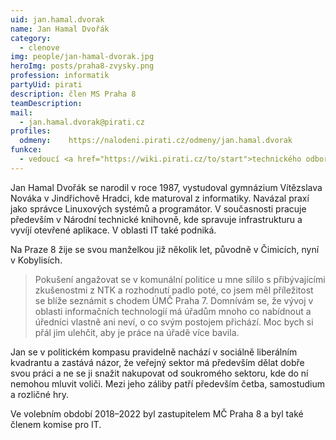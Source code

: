 ```yaml
---
uid: jan.hamal.dvorak
name: Jan Hamal Dvořák
category:
  - clenove
img: people/jan-hamal-dvorak.jpg
heroImg: posts/praha8-zvysky.png
profession: informatik
partyUid: pirati
description: člen MS Praha 8
teamDescription:
mail:
  - jan.hamal.dvorak@pirati.cz
profiles:
  odmeny:    https://nalodeni.pirati.cz/odmeny/jan.hamal.dvorak
funkce:
  - vedoucí <a href="https://wiki.pirati.cz/to/start">technického odboru Pirátů</a>
---
```


Jan Hamal Dvořák se narodil v roce 1987, vystudoval gymnázium Vítězslava Nováka v Jindřichově Hradci, kde maturoval z informatiky. Navázal praxí jako správce Linuxových systémů a programátor. V současnosti pracuje především v Národní technické knihovně, kde spravuje infrastrukturu a vyvíjí otevřené aplikace. V oblasti IT také podniká.

Na Praze 8 žije se svou manželkou již několik let, původně v Čimicích, nyní v Kobylisích.

> Pokušení angažovat se v komunální politice u mne sílilo s přibývajícími zkušenostmi z NTK a rozhodnutí padlo poté, co jsem měl příležitost se blíže seznámit s chodem ÚMČ Praha 7. Domnívám se, že vývoj v oblasti informačních technologií má úřadům mnoho co nabídnout a úředníci vlastně ani neví, o co svým postojem přichází. Moc bych si přál jim ulehčit, aby je práce na úřadě více bavila.

Jan se v politickém kompasu pravidelně nachází v sociálně liberálním kvadrantu a zastává názor, že veřejný sektor má především dělat dobře svou práci a ne se ji snažit nakupovat od soukromého sektoru, kde do ní nemohou mluvit voliči. Mezi jeho záliby patří především četba, samostudium a rozličné hry.

Ve volebním období 2018–2022 byl zastupitelem MČ Praha 8 a byl také členem komise pro IT.
